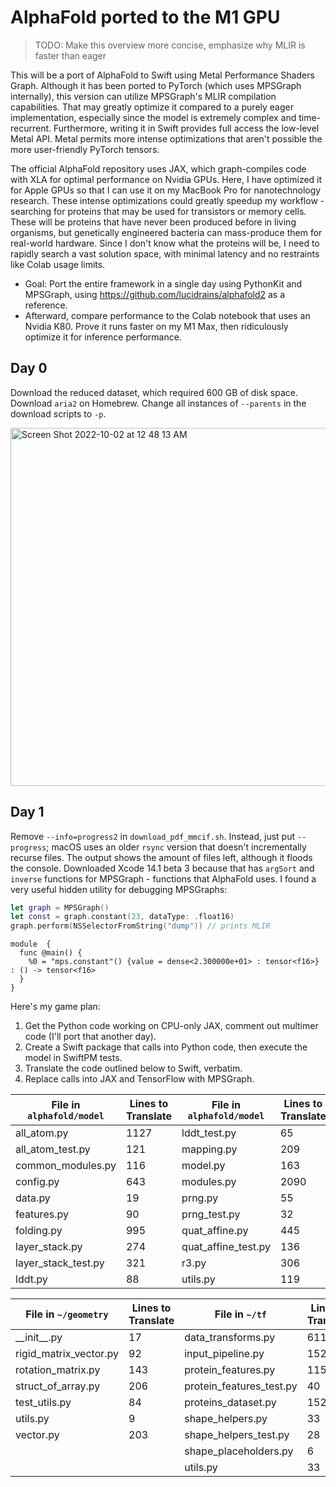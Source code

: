 # AlphaFold ported to the M1 GPU

> TODO: Make this overview more concise, emphasize why MLIR is faster than eager

This will be a port of AlphaFold to Swift using Metal Performance Shaders Graph. Although it has been ported to PyTorch (which uses MPSGraph internally), this version can utilize MPSGraph's MLIR compilation capabilities. That may greatly optimize it compared to a purely eager implementation, especially since the model is extremely complex and time-recurrent. Furthermore, writing it in Swift provides full access the low-level Metal API. Metal permits more intense optimizations that aren't possible the more user-friendly PyTorch tensors.

The official AlphaFold repository uses JAX, which graph-compiles code with XLA for optimal performance on Nvidia GPUs. Here, I have optimized it for Apple GPUs so that I can use it on my MacBook Pro for nanotechnology research. These intense optimizations could greatly speedup my workflow - searching for proteins that may be used for transistors or memory cells. These will be proteins that have never been produced before in living organisms, but genetically engineered bacteria can mass-produce them for real-world hardware. Since I don't know what the proteins will be, I need to rapidly search a vast solution space, with minimal latency and no restraints like Colab usage limits.

- Goal: Port the entire framework in a single day using PythonKit and MPSGraph, using https://github.com/lucidrains/alphafold2 as a reference.
- Afterward, compare performance to the Colab notebook that uses an Nvidia K80. Prove it runs faster on my M1 Max, then ridiculously optimize it for inference performance.

## Day 0

Download the reduced dataset, which required 600 GB of disk space. Download `aria2` on Homebrew. Change all instances of `--parents` in the download scripts to `-p`.
 
<img width="573" alt="Screen Shot 2022-10-02 at 12 48 13 AM" src="https://user-images.githubusercontent.com/71743241/193438359-27b09d85-85bb-450d-aef2-6ec025eee624.png">

## Day 1

Remove `--info=progress2` in `download_pdf_mmcif.sh`. Instead, just put `--progress`; macOS uses an older `rsync` version that doesn't incrementally recurse files. The output shows the amount of files left, although it floods the console. Downloaded Xcode 14.1 beta 3 because that has `argSort` and `inverse` functions for MPSGraph - functions that AlphaFold uses. I found a very useful hidden utility for debugging MPSGraphs:

```swift
let graph = MPSGraph()
let const = graph.constant(23, dataType: .float16)
graph.perform(NSSelectorFromString("dump")) // prints MLIR
```
```mlir
module  {
  func @main() {
    %0 = "mps.constant"() {value = dense<2.300000e+01> : tensor<f16>} : () -> tensor<f16>
  }
}
```

Here's my game plan:

1) Get the Python code working on CPU-only JAX, comment out multimer code (I'll port that another day).
3) Create a Swift package that calls into Python code, then execute the model in SwiftPM tests.
4) Translate the code outlined below to Swift, verbatim.
5) Replace calls into JAX and TensorFlow with MPSGraph.

| File in `alphafold/model` | Lines to Translate | File in `alphafold/model` | Lines to Translate |
| ------------------------- | ------------------ | ------------------------- | ------------------ |
| all_atom.py               | 1127               | lddt_test.py              | 65                 |
| all_atom_test.py          | 121                | mapping.py                | 209                |
| common_modules.py         | 116                | model.py                  | 163                |
| config.py                 | 643                | modules.py                | 2090               |
| data.py                   | 19                 | prng.py                   | 55                 |
| features.py               | 90                 | prng_test.py              | 32                 |
| folding.py                | 995                | quat_affine.py            | 445                |
| layer_stack.py            | 274                | quat_affine_test.py       | 136                |
| layer_stack_test.py       | 321                | r3.py                     | 306                |
| lddt.py                   | 88                 | utils.py                  | 119                |

| File in `~/geometry`   | Lines to Translate | File in `~/tf`           | Lines to Translate |
| ---------------------- | ------------------ | ------------------------ | ------------------ |
| \_\_init\_\_.py        | 17                 | data_transforms.py       | 611                |
| rigid_matrix_vector.py | 92                 | input_pipeline.py        | 152                |
| rotation_matrix.py     | 143                | protein_features.py      | 115                |
| struct_of_array.py     | 206                | protein_features_test.py | 40                 |
| test_utils.py          | 84                 | proteins_dataset.py      | 152                |
| utils.py               | 9                  | shape_helpers.py         | 33                 |
| vector.py              | 203                | shape_helpers_test.py    | 28                 |
|                        |                    | shape_placeholders.py    | 6                  |
|                        |                    | utils.py                 | 33                 |

